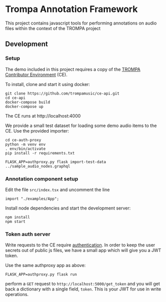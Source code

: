 # Trompa Annotation Framework

This project contains javascript tools for performing annotations on audio files within the context of
the TROMPA project

## Development

### Setup

The demo included in this project requires a copy of the 
[TROMPA Contributor Environment](https://github.com/trompamusic/ce-api/) (CE).

To install, clone and start it using docker:

    git clone https://github.com/trompamusic/ce-api.git
    cd ce-api
    docker-compose build
    docker-compose up

The CE runs at http://localhost:4000

We provide a small test dataset for loading some demo audio items to the CE. Use the provided importer:

    cd ce-auth-proxy
    python -m venv env
    . env/bin/activate
    pip install -r requirements.txt

    FLASK_APP=authproxy.py flask import-test-data ../sample_audio_nodes.graphql

### Annotation component setup

Edit the file `src/index.tsx` and uncomment the line

    import "./examples/App";

Install node dependencies and start the development server:

    npm install
    npm start

### Token auth server

Write requests to the CE require [authentication](https://github.com/trompamusic/ce-api/blob/staging/docs/authentication.md).
In order to keep the user secrets out of public js files, we have a small app which will give you a JWT token.

Use the same authproxy app as above:

    FLASK_APP=authproxy.py flask run

perform a `GET` request to `http://localhost:5000/get_token` and you will get back a dictionary with a single
field, `token`. This is your JWT for use in write operations.
